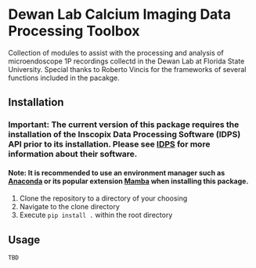 # Dewan Lab Calcium Imaging Data Processing Toolbox
Collection of modules to assist with the processing and analysis of microendoscope 1P recordings collectd in the Dewan Lab at Florida State University.
Special thanks to Roberto Vincis for the frameworks of several functions included in the pacakge.

## Installation 
### **Important**: The current version of this package requires the installation of the Inscopix Data Processing Software (IDPS) API prior to its installation. Please see [IDPS](https://inscopix.com/software-analysis-miniscope-imaging/) for more information about their software.

#### **Note**: It is recommended to use an environment manager such as [Anaconda](https://www.anaconda.com/download) or its popular extension [Mamba](https://github.com/mamba-org/mamba) when installing this package.

1) Clone the repository to a directory of your choosing
2) Navigate to the clone directory
3) Execute `pip install .` within the root directory

## Usage
`TBD`


